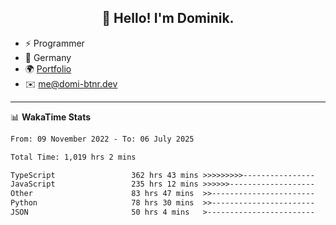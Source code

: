 <h2 align="center">👋 Hello! I'm Dominik.</h2>

- ⚡ Programmer
- 📍 Germany
- 🌍 [Portfolio](https://domi-btnr.dev)
- ✉️ [me@domi-btnr.dev](mailto://me@domi-btnr.dev)

---
📊 **WakaTime Stats**
<!--START_SECTION:waka-->

```txt
From: 09 November 2022 - To: 06 July 2025

Total Time: 1,019 hrs 2 mins

TypeScript                 362 hrs 43 mins >>>>>>>>>----------------   35.60 %
JavaScript                 235 hrs 12 mins >>>>>>-------------------   23.08 %
Other                      83 hrs 47 mins  >>-----------------------   08.22 %
Python                     78 hrs 30 mins  >>-----------------------   07.70 %
JSON                       50 hrs 4 mins   >------------------------   04.91 %
```

<!--END_SECTION:waka-->
